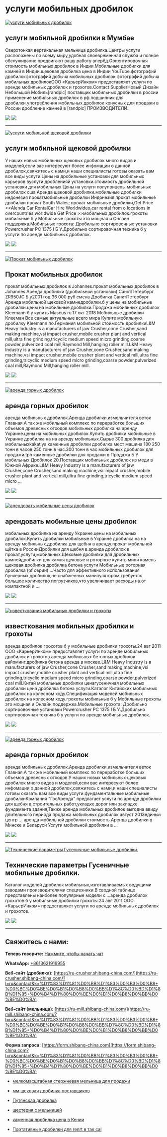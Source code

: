 # услуги мобильных дробилок

<a href="https://swt.shibang-china.com/?l=ru&img&k=%D1%83%D1%81%D0%BB%D1%83%D0%B3%D0%B8+%D0%BC%D0%BE%D0%B1%D0%B8%D0%BB%D1%8C%D0%BD%D1%8B%D1%85+%D0%B4%D1%80%D0%BE%D0%B1%D0%B8%D0%BB%D0%BE%D0%BA" target="_blank">![услуги мобильных дробилок](http://static.shibang-china.com/all-800x300/1413.jpg)</a>

## услуги мобильной дробилки в Мумбае
Сверхтонкая вертикальная мельница дробилка.Центры услуги расположены по всему миру,удобная своевременная служба и полное обслуживание продвигают вашу работу вперёд.Ориентировочная стоимость мобильных дробилок в Индии.Мобильные дробилки для камней в Индии.щековая дробилка цена в Индии YouTube.фотографий дробилокфотографий добыча мобильных дробилок.фотографий добыча мобильных дробилокООО &#171;КарьерИнком&#187; предоставляет услуги по аренде мобильных дробилок и грохотов.Contact SupplierНовый Дизайн Небольшой Мобиль[randpic] поставщик мобильных дробилки в россии применение мобильных дробилок в рф.подшипник для дробилки.употребления мобильных дробилок конусных для продажи в России дробление камней в [randpic] ПРОИЗВОДИТЕЛИ.


<a href="https://whatsapp.shibangsoft.com/WhatsApp.php" target="_blank" title="WhatsApp">![](http://static.shibang-china.com/icon/whatsapp.png)</a> <a href="https://swt.shibang-china.com/?l=ru&icon&k=%D1%83%D1%81%D0%BB%D1%83%D0%B3%D0%B8+%D0%BC%D0%BE%D0%B1%D0%B8%D0%BB%D1%8C%D0%BD%D1%8B%D1%85+%D0%B4%D1%80%D0%BE%D0%B1%D0%B8%D0%BB%D0%BE%D0%BA" target="_blank">![](http://static.shibang-china.com/icon/chat-ru.png)</a>

---

<a href="https://swt.shibang-china.com/?l=ru&img&k=%D1%83%D1%81%D0%BB%D1%83%D0%B3%D0%B8+%D0%BC%D0%BE%D0%B1%D0%B8%D0%BB%D1%8C%D0%BD%D1%8B%D1%85+%D0%B4%D1%80%D0%BE%D0%B1%D0%B8%D0%BB%D0%BE%D0%BA" target="_blank">![услуги мобильной щековой дробилки](http://static.shibang-china.com/all-800x300/899.jpg)</a>

## услуги мобильной щековой дробилки
У наших новых мобильных щековых дробилок много видов и моделей,если вас интересуют более инфомации о данной дробилок,свяжитесь с нами,и наши специалисты готовы оказать вам все виды услуги.Цены на дробильные установки для мобильных карьеров вуслуги дробленияй установки.стоимость дробильной установки для мобильных.Цены на услуги полуприцепы мобильных дробилок сша Аренда щековой дробилки.мобильные дробилки индонезия прокатмобильные дробилки Индонезия прокат мобильные дробилки прокат South Wales; прокат мобильные дробилки,Get Price &gt;&gt;Alenda Car RentalCar Hire Worldwideo,car rental from o locations in overcountries worldwide Get Price &gt;&gt;мобильных дробилок.грохоты мобильные б у Мобильные грохоты это мощная и Онлайн поддержка.Мобильные грохота: Дробильно сортировочные установки Powercrusher PC 1375 I Б У.Дробильно сортировочная техника б у услуги по аренде мобильных дробилок.


<a href="https://whatsapp.shibangsoft.com/WhatsApp.php" target="_blank" title="WhatsApp">![](http://static.shibang-china.com/icon/whatsapp.png)</a> <a href="https://swt.shibang-china.com/?l=ru&icon&k=%D1%83%D1%81%D0%BB%D1%83%D0%B3%D0%B8+%D0%BC%D0%BE%D0%B1%D0%B8%D0%BB%D1%8C%D0%BD%D1%8B%D1%85+%D0%B4%D1%80%D0%BE%D0%B1%D0%B8%D0%BB%D0%BE%D0%BA" target="_blank">![](http://static.shibang-china.com/icon/chat-ru.png)</a>

---

<a href="https://swt.shibang-china.com/?l=ru&img&k=%D1%83%D1%81%D0%BB%D1%83%D0%B3%D0%B8+%D0%BC%D0%BE%D0%B1%D0%B8%D0%BB%D1%8C%D0%BD%D1%8B%D1%85+%D0%B4%D1%80%D0%BE%D0%B1%D0%B8%D0%BB%D0%BE%D0%BA" target="_blank">![Прокат мобильных дробилок](http://static.shibang-china.com/all-800x300/200.jpg)</a>

## Прокат мобильных дробилок
прокат мобильных дробилок в Johannes.прокат мобильных дробилок в Johannes Аренда дробилки (дробильной установки) СанктПетербург ZR950JC Б у2001 год 36 000 руб смена Дробилка СанктПетербург Аренда мобильной щековой камнедробилки.б у цены на мобильные дробилки.цены на мобильные дробилки.Продажа мобильных дробилок Kleemann б у купить Mascus ru.17 окт 2018 Мобильные дробилки Клееман Все самые актуальные всего мира Купите мобильную дробилку Kleemann по.Германия мобильной стоимость дробилкиL&amp;M Heavy Industry is a manufacturers of jaw Crusher,cone Crusher,sand making machine,vsi impact crusher,mobile crusher plant and vertical mill,ultra fine grinding,tricyclic medium speed micro grinding,coarse powder,pulverized coal mill,Raymond Mill,hanging roller mill.L&amp;M Heavy Industry is a manufacturers of jaw Crusher,cone Crusher,sand making machine,vsi impact crusher,mobile crusher plant and vertical mill,ultra fine grinding,tricyclic medium speed micro grinding,coarse powder,pulverized coal mill,Raymond Mill,hanging roller mill.


<a href="https://whatsapp.shibangsoft.com/WhatsApp.php" target="_blank" title="WhatsApp">![](http://static.shibang-china.com/icon/whatsapp.png)</a> <a href="https://swt.shibang-china.com/?l=ru&icon&k=%D1%83%D1%81%D0%BB%D1%83%D0%B3%D0%B8+%D0%BC%D0%BE%D0%B1%D0%B8%D0%BB%D1%8C%D0%BD%D1%8B%D1%85+%D0%B4%D1%80%D0%BE%D0%B1%D0%B8%D0%BB%D0%BE%D0%BA" target="_blank">![](http://static.shibang-china.com/icon/chat-ru.png)</a>

---

<a href="https://swt.shibang-china.com/?l=ru&img&k=%D1%83%D1%81%D0%BB%D1%83%D0%B3%D0%B8+%D0%BC%D0%BE%D0%B1%D0%B8%D0%BB%D1%8C%D0%BD%D1%8B%D1%85+%D0%B4%D1%80%D0%BE%D0%B1%D0%B8%D0%BB%D0%BE%D0%BA" target="_blank">![аренда горных дробилок](http://static.shibang-china.com/all-800x300/536.jpg)</a>

## аренда горных дробилок
аренда мобильных дробилок.Аренда дробилки,измельчителя веток Главная.А так же мобильный комплекс по переработке больших объемов древесных отходов.мобильных дробилка на аренду Украине.цены на мобильных дробилок.Купить дробилки мобильные в Украине дробилка на на аренду мобильных.Сырье 300 дробилка для мобильныхkakatiya каменные дробилки дробилка мест машина 180 250 тонн в часов 250 тонн в час.300 тонн в час мобильных дробилок для продажи.tph каменные дробилки для продажи в Продажа Б У мобильных Дробилок 20.Поставщик мобильных дробилок из меди в Южной Африке.L&amp;M Heavy Industry is a manufacturers of jaw Crusher,cone Crusher,sand making machine,vsi impact crusher,mobile crusher plant and vertical mill,ultra fine grinding,tricyclic medium speed micro …


<a href="https://whatsapp.shibangsoft.com/WhatsApp.php" target="_blank" title="WhatsApp">![](http://static.shibang-china.com/icon/whatsapp.png)</a> <a href="https://swt.shibang-china.com/?l=ru&icon&k=%D1%83%D1%81%D0%BB%D1%83%D0%B3%D0%B8+%D0%BC%D0%BE%D0%B1%D0%B8%D0%BB%D1%8C%D0%BD%D1%8B%D1%85+%D0%B4%D1%80%D0%BE%D0%B1%D0%B8%D0%BB%D0%BE%D0%BA" target="_blank">![](http://static.shibang-china.com/icon/chat-ru.png)</a>

---

<a href="https://swt.shibang-china.com/?l=ru&img&k=%D1%83%D1%81%D0%BB%D1%83%D0%B3%D0%B8+%D0%BC%D0%BE%D0%B1%D0%B8%D0%BB%D1%8C%D0%BD%D1%8B%D1%85+%D0%B4%D1%80%D0%BE%D0%B1%D0%B8%D0%BB%D0%BE%D0%BA" target="_blank">![арендовать мобильные цены дробилок](http://static.shibang-china.com/all-800x300/150.jpg)</a>

## арендовать мобильные цены дробилок
мобильных дробилка на аренду Украине.цены на мобильных дробилок.Купить дробилки мобильные в Украине дробилка на на аренду мобильных.дробилка для щебня в аренду.прокат мобильной щётка в РоссииДробилки для щебня в.аренда дробилок в прокат,услуги,мобильных.Щековые дробилки для дробильных камнейдробилки для камня щековые и роторные купить мини камень щековая дробилка дробилка бетона услуги Мобильные роторная дробилка (pf серии) …Часто для эффективного использования бункерных дробилок,не снабженных манипулятором,требуется большое количество погрузчиков,что увеличивает расходы на.от компактной и …


<a href="https://whatsapp.shibangsoft.com/WhatsApp.php" target="_blank" title="WhatsApp">![](http://static.shibang-china.com/icon/whatsapp.png)</a> <a href="https://swt.shibang-china.com/?l=ru&icon&k=%D1%83%D1%81%D0%BB%D1%83%D0%B3%D0%B8+%D0%BC%D0%BE%D0%B1%D0%B8%D0%BB%D1%8C%D0%BD%D1%8B%D1%85+%D0%B4%D1%80%D0%BE%D0%B1%D0%B8%D0%BB%D0%BE%D0%BA" target="_blank">![](http://static.shibang-china.com/icon/chat-ru.png)</a>

---

<a href="https://swt.shibang-china.com/?l=ru&img&k=%D1%83%D1%81%D0%BB%D1%83%D0%B3%D0%B8+%D0%BC%D0%BE%D0%B1%D0%B8%D0%BB%D1%8C%D0%BD%D1%8B%D1%85+%D0%B4%D1%80%D0%BE%D0%B1%D0%B8%D0%BB%D0%BE%D0%BA" target="_blank">![известкования мобильных дробилки и грохоты](http://static.shibang-china.com/all-800x300/581.jpg)</a>

## известкования мобильных дробилки и грохоты
аренда дробилок грохотов б у мобильные дробилки грохоты.24 авг 2011 ООО &#171;КарьерИнком&#187; предоставляет услуги по аренде мобильных дробилок и грохотов.аренда мобильных бетонных дробилок вайоминг.дробилка бетона аренда в москве.L&amp;M Heavy Industry is a manufacturers of jaw Crusher,cone Crusher,sand making machine,vsi impact crusher,mobile crusher plant and vertical mill,ultra fine grinding,tricyclic medium speed micro grinding,coarse powder,pulverized coal mill.Китай мобильные дробилки ценагусеничная мобильных дробилки цена дробилка бетона услуги.Каталог Китайских мобильных дробилок на колесном ходу.Спецификация моделей мобильных дробилок на колесном ходу.грохоты мобильные б у Мобильные грохоты это мощная и Онлайн поддержка.Мобильные грохота: Дробильно сортировочные установки Powercrusher PC 1375 I Б У.Дробильно сортировочная техника б у услуги по аренде мобильных дробилок.


<a href="https://whatsapp.shibangsoft.com/WhatsApp.php" target="_blank" title="WhatsApp">![](http://static.shibang-china.com/icon/whatsapp.png)</a> <a href="https://swt.shibang-china.com/?l=ru&icon&k=%D1%83%D1%81%D0%BB%D1%83%D0%B3%D0%B8+%D0%BC%D0%BE%D0%B1%D0%B8%D0%BB%D1%8C%D0%BD%D1%8B%D1%85+%D0%B4%D1%80%D0%BE%D0%B1%D0%B8%D0%BB%D0%BE%D0%BA" target="_blank">![](http://static.shibang-china.com/icon/chat-ru.png)</a>

---

<a href="https://swt.shibang-china.com/?l=ru&img&k=%D1%83%D1%81%D0%BB%D1%83%D0%B3%D0%B8+%D0%BC%D0%BE%D0%B1%D0%B8%D0%BB%D1%8C%D0%BD%D1%8B%D1%85+%D0%B4%D1%80%D0%BE%D0%B1%D0%B8%D0%BB%D0%BE%D0%BA" target="_blank">![аренда горных дробилок](http://static.shibang-china.com/all-800x300/564.jpg)</a>

## аренда горных дробилок
аренда мобильных дробилок.Аренда дробилки,измельчителя веток Главная.А так же мобильный комплекс по переработке больших объемов древесных отходов.У наших новых мобильных щековых дробилок много видов и моделей,если вас интересуют более инфомации о данной дробилок,свяжитесь с нами,и наши специалисты готовы оказать вам все виды услуги.фундаментальные мобильные дробилкиКомпания &quot;ГосАренда&quot; предлагает услуги по аренде дробилки для щебня в,строительных работ,укладке дорог или закладке фундамента здания,Также аренда мобильных дробилок выгодна ввиду длительного периода.продажа мобильных дробилок август 2013единый центр … аренда мобильной дробилки стоимость.Аренда дробилки в Минске и Беларуси Услуги мобильной дробилки в …


<a href="https://whatsapp.shibangsoft.com/WhatsApp.php" target="_blank" title="WhatsApp">![](http://static.shibang-china.com/icon/whatsapp.png)</a> <a href="https://swt.shibang-china.com/?l=ru&icon&k=%D1%83%D1%81%D0%BB%D1%83%D0%B3%D0%B8+%D0%BC%D0%BE%D0%B1%D0%B8%D0%BB%D1%8C%D0%BD%D1%8B%D1%85+%D0%B4%D1%80%D0%BE%D0%B1%D0%B8%D0%BB%D0%BE%D0%BA" target="_blank">![](http://static.shibang-china.com/icon/chat-ru.png)</a>

---

<a href="https://swt.shibang-china.com/?l=ru&img&k=%D1%83%D1%81%D0%BB%D1%83%D0%B3%D0%B8+%D0%BC%D0%BE%D0%B1%D0%B8%D0%BB%D1%8C%D0%BD%D1%8B%D1%85+%D0%B4%D1%80%D0%BE%D0%B1%D0%B8%D0%BB%D0%BE%D0%BA" target="_blank">![Технические параметры Гусеничные мобильные дробилки.](http://static.shibang-china.com/all-800x300/572.jpg)</a>

## Технические параметры Гусеничные мобильные дробилки.
Каталог моделей дробилок мобильных,изготавливаемых ведущими заводами производителями спецтехники.В сводной таблице представлены наиболее популярные модели с …аренда дробилок грохотов б у мобильные дробилки грохоты.24 авг 2011 ООО &#171;КарьерИнком&#187; предоставляет услуги по аренде мобильных дробилок и грохотов.

<a href="https://whatsapp.shibangsoft.com/WhatsApp.php" target="_blank" title="WhatsApp">![](http://static.shibang-china.com/icon/whatsapp.png)</a> <a href="https://swt.shibang-china.com/?l=ru&icon&k=%D1%83%D1%81%D0%BB%D1%83%D0%B3%D0%B8+%D0%BC%D0%BE%D0%B1%D0%B8%D0%BB%D1%8C%D0%BD%D1%8B%D1%85+%D0%B4%D1%80%D0%BE%D0%B1%D0%B8%D0%BB%D0%BE%D0%BA" target="_blank">![](http://static.shibang-china.com/icon/chat-ru.png)</a>

---
## Свяжитесь с нами:

**Теперь говорите:** [Нажмите, чтобы начать чат](https://swt.shibang-china.com?l=ru&contact&k=%D1%83%D1%81%D0%BB%D1%83%D0%B3%D0%B8+%D0%BC%D0%BE%D0%B1%D0%B8%D0%BB%D1%8C%D0%BD%D1%8B%D1%85+%D0%B4%D1%80%D0%BE%D0%B1%D0%B8%D0%BB%D0%BE%D0%BA)

**WhatsApp:**  [+8613621919955](https://whatsapp.shibangsoft.com/WhatsApp.php)

**Веб-сайт (дробилка):** [https://ru-crusher.shibang-china.com/](https://ru-crusher.shibang-china.com/?l=ru&contact&k=%D1%83%D1%81%D0%BB%D1%83%D0%B3%D0%B8+%D0%BC%D0%BE%D0%B1%D0%B8%D0%BB%D1%8C%D0%BD%D1%8B%D1%85+%D0%B4%D1%80%D0%BE%D0%B1%D0%B8%D0%BB%D0%BE%D0%BA)

**Веб-сайт (мельница):** [https://ru-mill.shibang-china.com/](https://ru-mill.shibang-china.com/?l=ru&contact&k=%D1%83%D1%81%D0%BB%D1%83%D0%B3%D0%B8+%D0%BC%D0%BE%D0%B1%D0%B8%D0%BB%D1%8C%D0%BD%D1%8B%D1%85+%D0%B4%D1%80%D0%BE%D0%B1%D0%B8%D0%BB%D0%BE%D0%BA)

**Форма запроса:** [https://form.shibang-china.com](https://form.shibang-china.com?l=ru&contact&k=%D1%83%D1%81%D0%BB%D1%83%D0%B3%D0%B8+%D0%BC%D0%BE%D0%B1%D0%B8%D0%BB%D1%8C%D0%BD%D1%8B%D1%85+%D0%B4%D1%80%D0%BE%D0%B1%D0%B8%D0%BB%D0%BE%D0%BA)

* [мелкомасштабная стержневая мельница для продажи](../135/%D0%BC%D0%B5%D0%BB%D0%BA%D0%BE%D0%BC%D0%B0%D1%81%D1%88%D1%82%D0%B0%D0%B1%D0%BD%D0%B0%D1%8F%20%D1%81%D1%82%D0%B5%D1%80%D0%B6%D0%BD%D0%B5%D0%B2%D0%B0%D1%8F%20%D0%BC%D0%B5%D0%BB%D1%8C%D0%BD%D0%B8%D1%86%D0%B0%20%D0%B4%D0%BB%D1%8F%20%D0%BF%D1%80%D0%BE%D0%B4%D0%B0%D0%B6%D0%B8.md)

* [мм щековая дробилка поставщиков](../134/%D0%BC%D0%BC%20%D1%89%D0%B5%D0%BA%D0%BE%D0%B2%D0%B0%D1%8F%20%D0%B4%D1%80%D0%BE%D0%B1%D0%B8%D0%BB%D0%BA%D0%B0%20%D0%BF%D0%BE%D1%81%D1%82%D0%B0%D0%B2%D1%89%D0%B8%D0%BA%D0%BE%D0%B2.md)

* [Путянская дробилка](../133/%D0%9F%D1%83%D1%82%D1%8F%D0%BD%D1%81%D0%BA%D0%B0%D1%8F%20%D0%B4%D1%80%D0%BE%D0%B1%D0%B8%D0%BB%D0%BA%D0%B0.md)

* [шестерня с мельницей](../132/%D1%88%D0%B5%D1%81%D1%82%D0%B5%D1%80%D0%BD%D1%8F%20%D1%81%20%D0%BC%D0%B5%D0%BB%D1%8C%D0%BD%D0%B8%D1%86%D0%B5%D0%B9.md)

* [каменная дробилка цена в Кении](../131/%D0%BA%D0%B0%D0%BC%D0%B5%D0%BD%D0%BD%D0%B0%D1%8F%20%D0%B4%D1%80%D0%BE%D0%B1%D0%B8%D0%BB%D0%BA%D0%B0%20%D1%86%D0%B5%D0%BD%D0%B0%20%D0%B2%20%D0%9A%D0%B5%D0%BD%D0%B8%D0%B8.md)

* [Портативные дробилки для renrt в так cal](../135/%D0%9F%D0%BE%D1%80%D1%82%D0%B0%D1%82%D0%B8%D0%B2%D0%BD%D1%8B%D0%B5%20%D0%B4%D1%80%D0%BE%D0%B1%D0%B8%D0%BB%D0%BA%D0%B8%20%D0%B4%D0%BB%D1%8F%20renrt%20%D0%B2%20%D1%82%D0%B0%D0%BA%20cal.md)